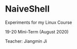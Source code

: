 # NaiveShell

Experiments for my Linux Course 

19-20 Mini-Term (August 2020)

Teacher: Jiangmin Ji
